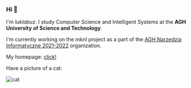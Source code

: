 ### Hi 👋

I'm *luklabuz*. I study Computer Science and Intelligent Systems at the **AGH University of Science and Technology**.

I'm currently working on the *mknl* project as a part of the [AGH Narzedzia Informatyczne 2021-2022](https://github.com/AGH-Narzedzia-Informatyczne-2021-2022) organization.

My homepage: [click!](https://luklabuz.github.io)

Have a picture of a cat:

![cat](https://user-images.githubusercontent.com/92466711/142648897-0457bf2f-3cac-4225-8949-99d0cbd3a8a5.jpg)

<!--
**luklabuz/luklabuz** is a ✨ _special_ ✨ repository because its `README.md` (this file) appears on your GitHub profile.

Here are some ideas to get you started:

- 🔭 I’m currently working on ...
- 🌱 I’m currently learning ...
- 👯 I’m looking to collaborate on ...
- 🤔 I’m looking for help with ...
- 💬 Ask me about ...
- 📫 How to reach me: ...
- 😄 Pronouns: ...
- ⚡ Fun fact: ...
-->
